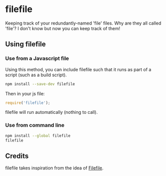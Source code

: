 # filefile

Keeping track of your redundantly-named 'file' files. Why are they all called 'file'? I don't know but now you can keep track of them!

## Using filefile

### Use from a Javascript file

Using this method, you can include filefile such that it runs as part of a script (such as a build script).

```bash
npm install --save-dev filefile
```

Then in your js file:

```js
require('filefile');
```

filefile will run automatically (nothing to call).

### Use from command line

```bash
npm install --global filefile
filefile
```

## Credits

filefile takes inspiration from the idea of [Filefile](https://github.com/cobyism/Filefile).
